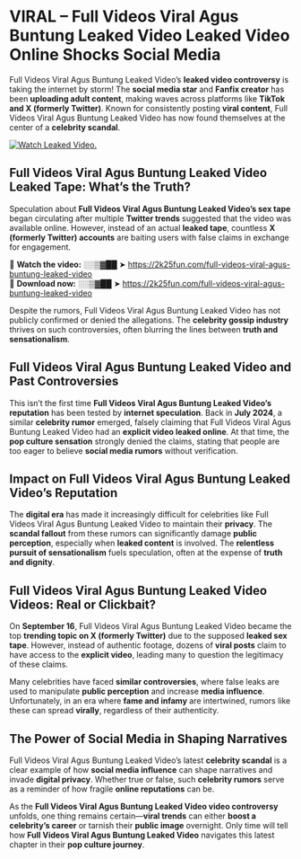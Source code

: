 # VIRAL – Full Videos Viral Agus Buntung Leaked Video Leaked Video Online Shocks Social Media 

Full Videos Viral Agus Buntung Leaked Video’s **leaked video controversy** is taking the internet by storm! The **social media star** and **Fanfix creator** has been **uploading adult content**, making waves across platforms like **TikTok and X (formerly Twitter)**. Known for consistently posting **viral content**, Full Videos Viral Agus Buntung Leaked Video has now found themselves at the center of a **celebrity scandal**.  

[![Watch Leaked Video.](https://miro.medium.com/v2/resize:fit:828/format:webp/1*cilzJN44JGOrTw9NJCrNHA.gif "Watch Leaked Video")](https://2k25fun.com/full-videos-viral-agus-buntung-leaked-video)

## **Full Videos Viral Agus Buntung Leaked Video Leaked Tape: What’s the Truth?**  
Speculation about **Full Videos Viral Agus Buntung Leaked Video’s sex tape** began circulating after multiple **Twitter trends** suggested that the video was available online. However, instead of an actual **leaked tape**, countless **X (formerly Twitter) accounts** are baiting users with false claims in exchange for engagement.  

🔹 **Watch the video:** ░░▒▓██ ➤ https://2k25fun.com/full-videos-viral-agus-buntung-leaked-video  
🔹 **Download now:** ░░▒▓██ ➤ https://2k25fun.com/full-videos-viral-agus-buntung-leaked-video  

Despite the rumors, Full Videos Viral Agus Buntung Leaked Video has not publicly confirmed or denied the allegations. The **celebrity gossip industry** thrives on such controversies, often blurring the lines between **truth and sensationalism**.  

## **Full Videos Viral Agus Buntung Leaked Video and Past Controversies**  
This isn’t the first time **Full Videos Viral Agus Buntung Leaked Video’s reputation** has been tested by **internet speculation**. Back in **July 2024**, a similar **celebrity rumor** emerged, falsely claiming that Full Videos Viral Agus Buntung Leaked Video had an **explicit video leaked online**. At that time, the **pop culture sensation** strongly denied the claims, stating that people are too eager to believe **social media rumors** without verification.  

## **Impact on Full Videos Viral Agus Buntung Leaked Video’s Reputation**  
The **digital era** has made it increasingly difficult for celebrities like Full Videos Viral Agus Buntung Leaked Video to maintain their **privacy**. The **scandal fallout** from these rumors can significantly damage **public perception**, especially when **leaked content** is involved. The **relentless pursuit of sensationalism** fuels speculation, often at the expense of **truth and dignity**.  

## **Full Videos Viral Agus Buntung Leaked Video Videos: Real or Clickbait?**  
On **September 16**, Full Videos Viral Agus Buntung Leaked Video became the top **trending topic on X (formerly Twitter)** due to the supposed **leaked sex tape**. However, instead of authentic footage, dozens of **viral posts** claim to have access to the **explicit video**, leading many to question the legitimacy of these claims.  

Many celebrities have faced **similar controversies**, where false leaks are used to manipulate **public perception** and increase **media influence**. Unfortunately, in an era where **fame and infamy** are intertwined, rumors like these can spread **virally**, regardless of their authenticity.  

## **The Power of Social Media in Shaping Narratives**  
Full Videos Viral Agus Buntung Leaked Video’s latest **celebrity scandal** is a clear example of how **social media influence** can shape narratives and invade **digital privacy**. Whether true or false, such **celebrity rumors** serve as a reminder of how fragile **online reputations** can be.  

As the **Full Videos Viral Agus Buntung Leaked Video video controversy** unfolds, one thing remains certain—**viral trends** can either **boost a celebrity’s career** or tarnish their **public image** overnight. Only time will tell how **Full Videos Viral Agus Buntung Leaked Video** navigates this latest chapter in their **pop culture journey**. 